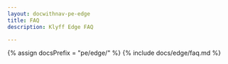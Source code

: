 ```yaml
---
layout: docwithnav-pe-edge
title: FAQ
description: Klyff Edge FAQ

---
```


{% assign docsPrefix = "pe/edge/" %}
{% include docs/edge/faq.md %}